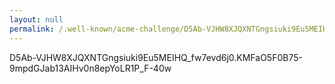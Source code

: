 ```yaml
---
layout: null
permalink: /.well-known/acme-challenge/D5Ab-VJHW8XJQXNTGngsiuki9Eu5MEIHQ_fw7evd6j0
---
```

D5Ab-VJHW8XJQXNTGngsiuki9Eu5MEIHQ_fw7evd6j0.KMFaO5F0B75-9mpdGJab13AIHv0n8epYoLR1P_F-40w